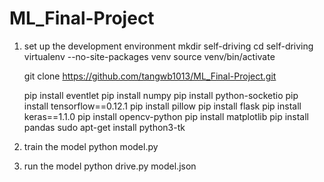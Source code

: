 # ML_Final-Project
1. set up the development environment
   mkdir self-driving
   cd self-driving
   virtualenv --no-site-packages venv
   source venv/bin/activate

   git clone https://github.com/tangwb1013/ML_Final-Project.git

   pip install eventlet
   pip install numpy
   pip install python-socketio
   pip install tensorflow==0.12.1
   pip install pillow
   pip install flask
   pip install keras==1.1.0
   pip install opencv-python
   pip install matplotlib
   pip install pandas
   sudo apt-get install python3-tk

2. train the model
   python model.py

3. run the model
   python drive.py model.json
